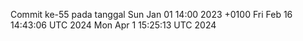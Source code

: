 Commit ke-55 pada tanggal Sun Jan 01 14:00 2023 +0100
Fri Feb 16 14:43:06 UTC 2024
Mon Apr  1 15:25:13 UTC 2024
